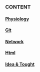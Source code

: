 ### CONTENT
#### [Physiology](/physiology/physiology.md)
#### [Git](/learngit/learngit.md)
#### [Network](/network/network.md)
#### [Html](/html/html.html)
#### [Idea & Tought](/other/other.md)
